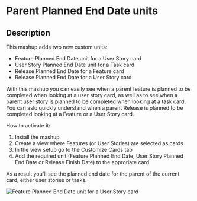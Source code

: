 # Parent Planned End Date units 

## Description

This mashup adds two new custom units:

* Feature Planned End Date unit for a User Story card
* User Story Planned End Date unit for a Task card
* Release Planned End Date for a Feature card
* Release Planned End Date for a User Story card

With this mashup you can easily see when a parent feature is planned to be completed when looking at a user story card, as well as to see when a parent user story is planned to be completed when looking at a task card. You can aslo quickly understand when a parent Release is planned to be completed looking at a Feature or a User Story card.

How to activate it:

1. Install the mashup
2. Create a view where Features (or User Stories) are selected as cards
3. In the view setup go to the Customize Cards tab 
4. Add the required unit (Feature Planned End Date, User Story Planned End Date or Release Finish Date) to the approriate card

As a result you'll see the planned end date for the parent of the current card, either user stories or tasks.

![Feature Planned End Date unit for a User Story card](https://raw.githubusercontent.com/TargetProcess/TP3MashupLibrary/master/Parent%20Entity%20Planned%20End%20Date%20unit/screen.jpg)

